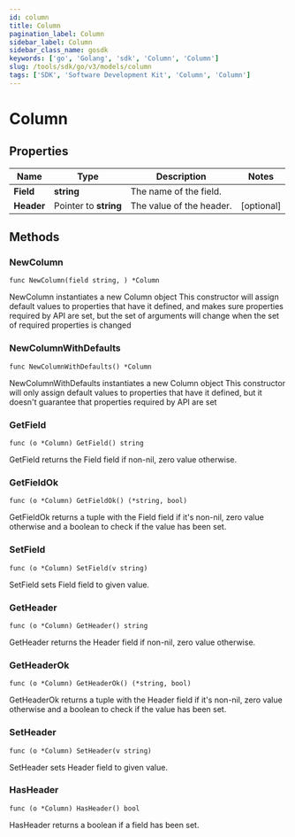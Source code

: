 ```yaml
---
id: column
title: Column
pagination_label: Column
sidebar_label: Column
sidebar_class_name: gosdk
keywords: ['go', 'Golang', 'sdk', 'Column', 'Column']
slug: /tools/sdk/go/v3/models/column
tags: ['SDK', 'Software Development Kit', 'Column', 'Column']
---
```


# Column

## Properties

| Name       | Type                  | Description              | Notes      |
| ---------- | --------------------- | ------------------------ | ---------- |
| **Field**  | **string**            | The name of the field.   |
| **Header** | Pointer to **string** | The value of the header. | [optional] |

## Methods

### NewColumn

`func NewColumn(field string, ) *Column`

NewColumn instantiates a new Column object This constructor will assign default values to properties that have it defined, and makes sure properties required by API are set, but the set of arguments will change when the set of required properties is changed

### NewColumnWithDefaults

`func NewColumnWithDefaults() *Column`

NewColumnWithDefaults instantiates a new Column object This constructor will only assign default values to properties that have it defined, but it doesn't guarantee that properties required by API are set

### GetField

`func (o *Column) GetField() string`

GetField returns the Field field if non-nil, zero value otherwise.

### GetFieldOk

`func (o *Column) GetFieldOk() (*string, bool)`

GetFieldOk returns a tuple with the Field field if it's non-nil, zero value otherwise and a boolean to check if the value has been set.

### SetField

`func (o *Column) SetField(v string)`

SetField sets Field field to given value.

### GetHeader

`func (o *Column) GetHeader() string`

GetHeader returns the Header field if non-nil, zero value otherwise.

### GetHeaderOk

`func (o *Column) GetHeaderOk() (*string, bool)`

GetHeaderOk returns a tuple with the Header field if it's non-nil, zero value otherwise and a boolean to check if the value has been set.

### SetHeader

`func (o *Column) SetHeader(v string)`

SetHeader sets Header field to given value.

### HasHeader

`func (o *Column) HasHeader() bool`

HasHeader returns a boolean if a field has been set.
